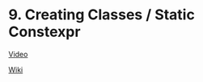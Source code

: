 # 9. Creating Classes / Static Constexpr

[Video](https://www.youtube.com/watch?v=Wwgyw69MiEU&list=PLqCJpWy5FohcehaXlCIt8sVBHBFFRVWsx&index=18)

[Wiki](https://www.youtube.com/redirect?redir_token=WuL01u4B9l8gado7m6RxEqIahnZ8MTUyNzY3MDQ2NkAxNTI3NTg0MDY2&q=http%3A%2F%2Fwiki.planetchili.net%2Findex.php%3Ftitle%3DBeginner_C%252B%252B_Game_Programming_Tutorial_9&event=video_description&v=Wwgyw69MiEU)